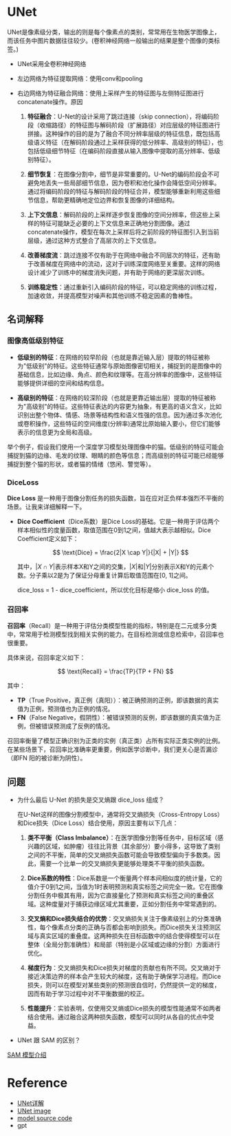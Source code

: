 # UNet
UNet是像素级分类，输出的则是每个像素点的类别，常常用在生物医学图像上，而该任务中图片数据往往较少。(卷积神经网络一般输出的结果是整个图像的类标签。)

* UNet采用全卷积神经网络
* 左边网络为特征提取网络：使用conv和pooling
* 右边网络为特征融合网络：使用上采样产生的特征图与左侧特征图进行concatenate操作。原因

  1. **特征融合**：U-Net的设计采用了跳过连接（skip connection），将编码阶段（收缩路径）的特征图与解码阶段（扩展路径）对应层级的特征图进行拼接。这种操作的目的是为了融合不同分辨率层级的特征信息，既包括高级语义特征（在解码阶段通过上采样获得的低分辨率、高级别的特征），也包括低级细节特征（在编码阶段直接从输入图像中提取的高分辨率、低级别特征）。

  2. **细节恢复**：在图像分割中，细节是非常重要的。U-Net的编码阶段会不可避免地丢失一些局部细节信息，因为卷积和池化操作会降低空间分辨率。通过将编码阶段的特征与解码阶段的特征合并，模型能够重新利用这些细节信息，帮助更精确地定位边界和恢复图像的详细结构。

  3. **上下文信息**：解码阶段的上采样逐步恢复图像的空间分辨率，但这些上采样的特征可能缺乏必要的上下文信息来正确地分割图像。通过concatenate操作，模型在每次上采样后将之前阶段的特征图引入到当前层级，通过这种方式整合了高层次的上下文信息。

  4. **改善梯度流**：跳过连接不仅有助于在网络中融合不同层次的特征，还有助于改善梯度在网络中的流动，这对于训练深度网络至关重要。这样的网络设计减少了训练中的梯度消失问题，并有助于网络的更深层次训练。

  5. **训练稳定性**：通过重新引入编码阶段的特征，可以稳定网络的训练过程，加速收敛，并提高模型对噪声和其他训练不稳定因素的鲁棒性。

## 名词解释

### 图像高低级别特征

- **低级别的特征**：在网络的较早阶段（也就是靠近输入层）提取的特征被称为"低级别"的特征。这些特征通常与原始图像密切相关，捕捉到的是图像中的基础信息，比如边缘、角点、颜色和纹理等。在高分辨率的图像中，这些特征能够提供详细的空间和结构信息。

- **高级别的特征**：在网络的较深阶段（也就是更靠近输出层）提取的特征被称为"高级别"的特征。这些特征表达的内容更为抽象，有更高的语义含义，比如识别出整个物体、情感、场景等结构性和语义性强的信息。因为通过多次池化或卷积操作，这些特征的空间维度(分辨率)通常比原始输入要小，但它们能够表示的信息更为全局和高级。

举个例子，假设我们使用一个深度学习模型处理图像中的猫。低级别的特征可能会捕捉到猫的边缘、毛发的纹理、眼睛的颜色等信息；而高级别的特征可能已经能够捕捉到整个猫的形状，或者猫的情绪（悠闲、警觉等）。


### DiceLoss

**Dice Loss** 是一种用于图像分割任务的损失函数，旨在应对正负样本强烈不平衡的场景。让我来详细解释一下。

- **Dice Coefficient**（Dice系数）是Dice Loss的基础。它是一种用于评估两个样本相似性的度量函数，取值范围在0到1之间，值越大表示越相似。Dice Coefficient定义如下：

  $$ \text{Dice} = \frac{2|X \cap Y|}{|X| + |Y|} $$

  其中，$|X \cap Y|$表示样本X和Y之间的交集，$|X|$和$|Y|$分别表示X和Y的元素个数。分子乘以2是为了保证分母重复计算后取值范围在[0, 1]之间。

  dice_loss = 1 - dice_coefficient，所以优化目标是缩小 dice_loss 的值。

### 召回率

**召回率**（Recall）是一种用于评估分类模型性能的指标，特别是在二元或多分类中，常常用于检测模型找到相关实例的能力。在目标检测或信息检索中，召回率也很重要。

具体来说，召回率定义如下：

$$ \text{Recall} = \frac{TP}{TP + FN} $$

其中：
- **TP**（True Positive，真正例（真阳））：被正确预测的正例，即该数据的真实值为正例，预测值也为正例的情况。
- **FN**（False Negative，假阴性）：被错误预测的反例，即该数据的真实值为正例，但被错误预测成了反例的情况。

召回率衡量了模型正确识别为正类的实例（真正类）占所有实际正类实例的比例。在某些场景下，召回率比准确率更重要，例如医学诊断中，我们更关心是否漏诊（即FN 阳的被诊断为阴性）。

## 问题

* 为什么最后 U-Net 的损失是交叉熵跟 dice_loss 组成？

  在U-Net这样的图像分割模型中，通常将交叉熵损失（Cross-Entropy Loss）和Dice损失（Dice Loss）结合使用，原因主要有以下几点：

  1. **类不平衡（Class Imbalance）**：在医学图像分割等任务中，目标区域（感兴趣的区域，如肿瘤）往往比背景（其余部分）要小得多，这导致了类别之间的不平衡，简单的交叉熵损失函数可能会导致模型偏向于多数类。因此，需要一个比单一的交叉熵损失更能够处理类不平衡的损失函数。

  2. **Dice系数的特性**：Dice系数是一个衡量两个样本间相似度的统计量，它的值介于0到1之间，当值为1时表明预测和真实标签之间完全一致。它在图像分割任务中极其有用，因为它直接量化了预测和真实标签之间的重叠区域。这种度量对于捕获边缘区域尤其重要，正如分割任务中常常遇到的。

  3. **交叉熵和Dice损失结合的优势**：交叉熵损失关注于像素级别上的分类准确性，每个像素点分类的正确与否都会影响到损失。而Dice损失关注预测区域与真实区域的重叠度。这两种损失在目标函数中的结合使得模型可以在整体（全局分割准确性）和局部（特别是小区域或边缘的分割）方面进行优化。

  4. **梯度行为**：交叉熵损失和Dice损失对梯度的贡献也有所不同。交叉熵对于接近决策边界的样本会产生较大的梯度，这有助于确保学习进程。而Dice损失，则可以在模型对某些类别的预测很自信时，仍然提供一定的梯度，因而有助于学习过程中对不平衡数据的校正。

  5. **性能提升**：实验表明，仅使用交叉熵或Dice损失的模型性能通常不如两者结合使用。通过融合这两种损失函数，模型可以同时从各自的优点中受益。


* UNet 跟 SAM 的区别？

[SAM 模型介绍](https://ai.meta.com/blog/segment-anything-foundation-model-image-segmentation/)

# Reference

* [UNet详解](https://blog.csdn.net/weixin_45074568/article/details/114901600)
* [UNet image](https://pic2.zhimg.com/80/v2-68ffbaff593f95cc96fc4b6811356e39_1440w.webp)
* [model source code](https://github.dev/milesial/Pytorch-UNet/blob/master/unet/unet_model.py)
* gpt